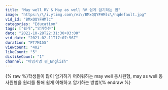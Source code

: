 ```yaml
---
title: "May well RV & May as well RV 쉽게 암기하는 법"
image: "https:\/\/i.ytimg.com\/vi\/BMxQQYFHMlc\/hqdefault.jpg"
vid_id: "BMxQQYFHMlc"
categories: "Education"
tags: ["쉽게","암기하는"]
date: "2021-10-28T22:31:30+03:00"
vid_date: "2021-02-11T17:07:56Z"
duration: "PT7M15S"
viewcount: "402"
likeCount: "5"
dislikeCount: "1"
channel: "아임지영 쪙_English"
---
```

{% raw %}학생들이 많이 암기하기 어려워하는 may well 동사원형, may as well 동사원형을 원리를 통해 쉽게 이해하고 암기하는 방법!{% endraw %}
